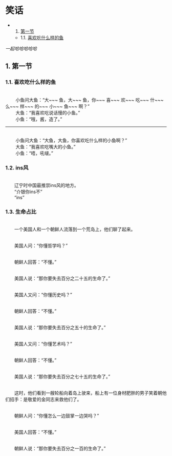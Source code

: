 <h1>笑话</h1> 

* 1. [第一节](#first)
    * 1.1. [喜欢吃什么样的鱼](#firstPOne)
    <!-- * 1.2. [](#firstPTwo) -->
*一起哈哈哈哈哈*

## 1.  <a name='first'></a> 第一节
### 1.1. <a name='firstPOne'></a> 喜欢吃什么样的鱼
<br>&emsp;&emsp; 
小鱼问大鱼：“大~~~ 鱼，大~~~ 鱼，你~~~ 喜~~~ 欢~~~ 吃~~~ 什~~~ 么~~~ 样~~~ 的~~~ 小~~~ 鱼~~~ 啊？”
<br>&emsp;&emsp;
大鱼：“我喜欢吃说话慢的小鱼。”
<br>&emsp;&emsp;
小鱼：“哦，酱，造了。”

---

<br>&emsp;&emsp; 
小鱼问大鱼：“大鱼，大鱼，你喜欢吃什么样的小鱼啊？”
<br>&emsp;&emsp; 
大鱼：“我喜欢吃嘴大的小鱼。”
<br>&emsp;&emsp; 
小鱼：“唔，吼啵。”


### 1.2. <a name='firstPTwo'></a> ins风

<br>&emsp;&emsp;辽宁时中国最推崇ins风的地方。
<br>&emsp;&emsp;“介银你ins不”
<br>&emsp;&emsp;“ins”


### 1.3. <a name='firstPThree'></a> 生命占比
<br>&emsp;&emsp;一个美国人和一个朝鲜人流落到一个荒岛上，他们聊了起来。

<br>&emsp;&emsp;美国人问：“你懂哲学吗？”

<br>&emsp;&emsp;朝鲜人回答：“不懂。”

<br>&emsp;&emsp;美国人说：“那你要失去百分之二十五的生命了。”

<br>&emsp;&emsp;美国人又问：“你懂历史吗？”

<br>&emsp;&emsp;朝鲜人回答：“不懂。”

<br>&emsp;&emsp;美国人说：“那你要失去百分之五十的生命了。”

<br>&emsp;&emsp;美国人又问：“你懂艺术吗？”

<br>&emsp;&emsp;朝鲜人回答：“不懂。”

<br>&emsp;&emsp;美国人说：“那你要失去百分之七十五的生命了。”

<br>&emsp;&emsp;这时，他们看到一艘轮船向着岛上驶来，船上有一位身材肥胖的男子笑着朝他们招手：是敬爱的金同志来救他们了。

<br>&emsp;&emsp;朝鲜人问：“你懂怎么一边鼓掌一边哭吗？”

<br>&emsp;&emsp;美国人回答：“不懂。”

<br>&emsp;&emsp;朝鲜人说：“那你要失去百分之一百的生命了。”